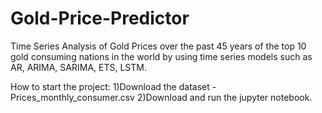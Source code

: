 # Gold-Price-Predictor
Time Series Analysis of Gold Prices over the past 45 years of the top 10 gold consuming nations in the world by using time series models such as AR, ARIMA, SARIMA, ETS, LSTM. 

How to start the project:
1)Download the dataset - Prices_monthly_consumer.csv
2)Download and run the jupyter notebook.
